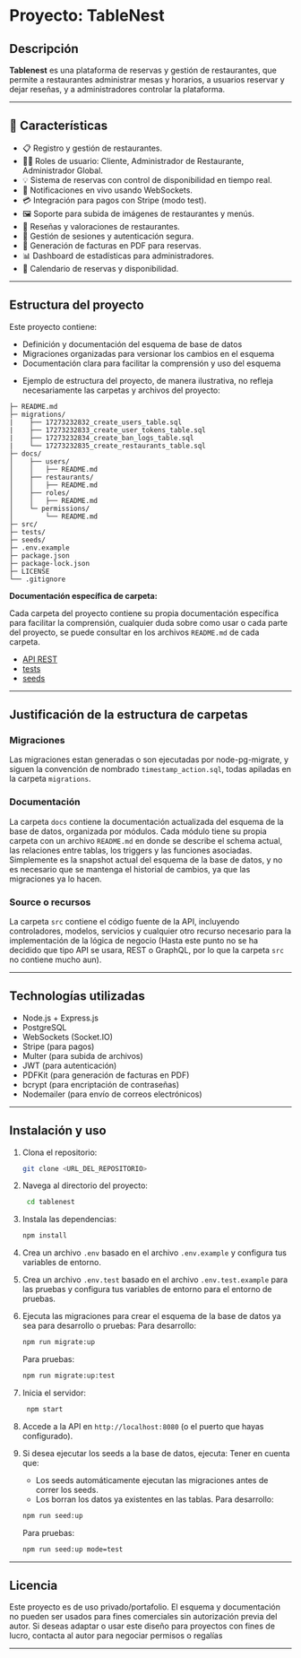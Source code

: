 # Proyecto: TableNest

## Descripción

**Tablenest** es una plataforma de reservas y gestión de restaurantes, que permite a restaurantes administrar mesas y horarios, a usuarios reservar y dejar reseñas, y a administradores controlar la plataforma.

---

## 🚀 Características

- 📋 Registro y gestión de restaurantes.
- 🧑‍💼 Roles de usuario: Cliente, Administrador de Restaurante, Administrador Global.
- 💡 Sistema de reservas con control de disponibilidad en tiempo real.
- 🔔 Notificaciones en vivo usando WebSockets.
- 💳 Integración para pagos con Stripe (modo test).
- 🖼️ Soporte para subida de imágenes de restaurantes y menús.
- 📝 Reseñas y valoraciones de restaurantes.
- 🔐 Gestión de sesiones y autenticación segura.
- 🧾 Generación de facturas en PDF para reservas.
- 📊 Dashboard de estadísticas para administradores.
- 📅 Calendario de reservas y disponibilidad.

---

## Estructura del proyecto

Este proyecto contiene:

- Definición y documentación del esquema de base de datos
- Migraciones organizadas para versionar los cambios en el esquema
- Documentación clara para facilitar la comprensión y uso del esquema

* Ejemplo de estructura del proyecto, de manera ilustrativa, no refleja necesariamente las carpetas y archivos del proyecto:

```plaintext
├─ README.md
├─ migrations/
|    ├── 17273232832_create_users_table.sql
|    ├── 17273232833_create_user_tokens_table.sql
|    ├── 17273232834_create_ban_logs_table.sql
|    └── 17273232835_create_restaurants_table.sql
├─ docs/
│    ├── users/
│    │   ├── README.md
│    ├── restaurants/
│    │   ├── README.md
│    ├── roles/
│    │   ├── README.md
│    └─ permissions/
│        └── README.md
├─ src/
├─ tests/
├─ seeds/
├─ .env.example
├─ package.json
├─ package-lock.json
├─ LICENSE
└── .gitignore
```

**Documentación específica de carpeta:**

Cada carpeta del proyecto contiene su propia documentación específica para facilitar la comprensión, cualquier duda sobre como usar o cada parte del proyecto, se puede consultar en los archivos `README.md` de cada carpeta.

- [API REST](src/README.md)
- [tests](tests/README.md)
- [seeds](seeds/README.md)


---

## Justificación de la estructura de carpetas

### Migraciones
Las migraciones estan generadas o son ejecutadas por node-pg-migrate, y siguen la convención de nombrado `timestamp_action.sql`, todas apiladas en la carpeta `migrations`. 


### Documentación
La carpeta `docs` contiene la documentación actualizada del esquema de la base de datos, organizada por módulos. Cada módulo tiene su propia carpeta con un archivo `README.md` en donde se describe el schema actual, las relaciones entre tablas, los triggers y las funciones asociadas. Simplemente es la snapshot actual del esquema de la base de datos, y no es necesario que se mantenga el historial de cambios, ya que las migraciones ya lo hacen.

### Source o recursos
La carpeta `src` contiene el código fuente de la API, incluyendo controladores, modelos, servicios y cualquier otro recurso necesario para la implementación de la lógica de negocio (Hasta este punto no se ha decidido que tipo API se usara, REST o GraphQL, por lo que la carpeta `src` no contiene mucho aun).

---

## Technologías utilizadas
- Node.js + Express.js
- PostgreSQL
- WebSockets (Socket.IO)
- Stripe (para pagos)
- Multer (para subida de archivos)
- JWT (para autenticación)
- PDFKit (para generación de facturas en PDF)
- bcrypt (para encriptación de contraseñas)
- Nodemailer (para envío de correos electrónicos)

---

## Instalación y uso

1. Clona el repositorio:
   ```bash
   git clone <URL_DEL_REPOSITORIO>
   ```

2. Navega al directorio del proyecto:
   ```bash
    cd tablenest
    ```
3. Instala las dependencias:
   ```bash
   npm install
   ```
4. Crea un archivo `.env` basado en el archivo `.env.example` y configura tus variables de entorno.

5. Crea un archivo `.env.test` basado en el archivo `.env.test.example` para las pruebas y configura tus variables de entorno para el entorno de pruebas.

6. Ejecuta las migraciones para crear el esquema de la base de datos ya sea para desarrollo o pruebas:
   Para desarrollo:
   ```bash
   npm run migrate:up
   ```
   Para pruebas:
   ```bash
   npm run migrate:up:test
   ```

7. Inicia el servidor:
   ```bash
    npm start
    ```
8. Accede a la API en `http://localhost:8080` (o el puerto que hayas configurado).

9. Si desea ejecutar los seeds a la base de datos, ejecuta:
   Tener en cuenta que:
   - Los seeds automáticamente ejecutan las migraciones antes de correr los seeds.
   - Los borran los datos ya existentes en las tablas.
   Para desarrollo:
   ```bash
   npm run seed:up
   ```
   Para pruebas:
   ```bash
   npm run seed:up mode=test
   ```



---

## Licencia
Este proyecto es de uso privado/portafolio. El esquema y documentación no pueden ser usados para fines comerciales sin autorización previa del autor.
Si deseas adaptar o usar este diseño para proyectos con fines de lucro, contacta al autor para negociar permisos o regalías

---



